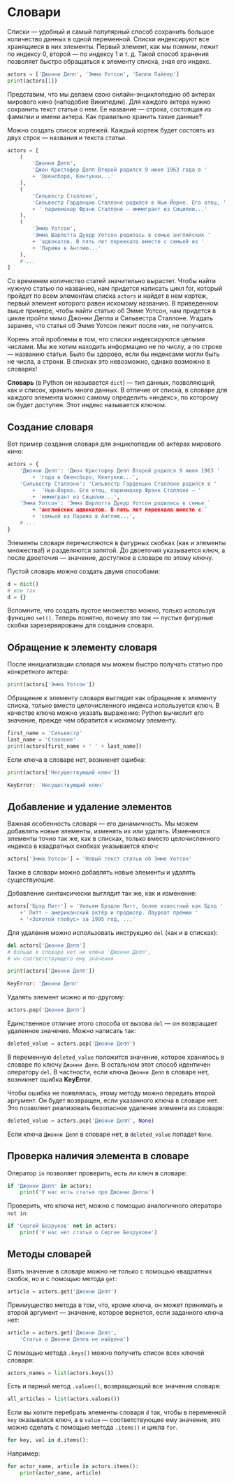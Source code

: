 # Словари

Списки — удобный и самый популярный способ сохранить большое количество данных в одной переменной. Списки индексируют все хранящиеся в них элементы. Первый элемент, как мы помним, лежит по индексу 0, второй — по индексу 1 и т. д. Такой способ хранения позволяет быстро обращаться к элементу списка, зная его индекс.

```python
actors = ['Джонни Депп', 'Эмма Уотсон', 'Билли Пайпер']
print(actors[1])
```

Представим, что мы делаем свою онлайн-энциклопедию об актерах мирового кино (наподобие Википедии). Для каждого актера нужно сохранить текст статьи о нем. Ее название — строка, состоящая из фамилии и имени актера. Как правильно хранить такие данные?

Можно создать список кортежей. Каждый кортеж будет состоять из двух строк — названия и текста статьи.

```python
actors = [
    (
        'Джонни Депп',
        'Джон Кристофер Депп Второй родился 9 июня 1963 года в '
        + 'Овенсборо, Кентукки...'
    ),
    (
        'Сильвестр Сталлоне',
        'Сильвестр Гарденцио Сталлоне родился в Нью-Йорке. Его отец, '
        + ' парикмахер Фрэнк Сталлоне — иммигрант из Сицилии...'
    ),
    (
        'Эмма Уотсон',
        'Эмма Шарлотта Дуерр Уотсон родилась в семье английских '
        + 'адвокатов. В пять лет переехала вместе с семьей из '
        + 'Парижа в Англию...'
    ),
    # ...
]
```

Со временем количество статей значительно вырастет. Чтобы найти нужную статью по названию, нам придется написать цикл for, который пройдет по всем элементам списка `actors` и найдет в нем кортеж, первый элемент которого равен искомому названию. В приведенном выше примере, чтобы найти статью об Эмме Уотсон, нам придется в цикле пройти мимо Джонни Деппа и Сильвестра Сталлоне. Угадать заранее, что статья об Эмме Уотсон лежит после них, не получится.

Корень этой проблемы в том, что списки индексируются целыми числами. Мы же хотим находить информацию не по числу, а по строке — названию статьи. Было бы здорово, если бы индексами могли быть не числа, а строки. В списках это невозможно, однако возможно в словарях!

**Словарь** (в Python он называется `dict`) — тип данных, позволяющий, как и список, хранить много данных. В отличие от списка, в словаре для каждого элемента можно самому определить «индекс», по которому он будет доступен. Этот индекс называется ключом.

## Создание словаря

Вот пример создания словаря для энциклопедии об актерах мирового кино:

```python
actors = {
    'Джонни Депп': 'Джон Кристофер Депп Второй родился 9 июня 1963 '
        + 'года в Овенсборо, Кентукки...',
    'Сильвестр Сталлоне': 'Сильвестр Гарденцио Сталлоне родился в '
        +  'Нью-Йорке. Его отец, парикмахер Фрэнк Сталлоне — '
        + 'иммигрант из Сицилии...',
    'Эмма Уотсон': 'Эмма Шарлотта Дуерр Уотсон родилась в семье `
        + 'английских адвокатов. В пять лет переехала вместе с `
        + 'семьей из Парижа в Англию...',
    # ...
}
```

Элементы словаря перечисляются в фигурных скобках (как и элементы множества!) и разделяются запятой. До двоеточия указывается ключ, а после двоеточия — значение, доступное в словаре по этому ключу.

Пустой словарь можно создать двумя способами:

```python
d = dict()
# или так
d = {}
```

Вспомните, что создать пустое множество можно, только используя функцию `set()`. Теперь понятно, почему это так — пустые фигурные скобки зарезервированы для создания словаря.

## Обращение к элементу словаря

После инициализации словаря мы можем быстро получать статью про конкретного актера:

```python
print(actors['Эмма Уотсон'])
```

Обращение к элементу словаря выглядит как обращение к элементу списка, только вместо целочисленного индекса используется ключ. В качестве ключа можно указать выражение: Python вычислит его значение, прежде чем обратится к искомому элементу.

```python
first_name = 'Сильвестр'
last_name = 'Сталлоне'
print(actors[first_name + ' ' + last_name])
```

Если ключа в словаре нет, возникнет ошибка:

```python
print(actors['Несуществующий ключ'])
```

```bash
KeyError: 'Несуществующий ключ'
```

## Добавление и удаление элементов

Важная особенность словаря — его динамичность. Мы можем добавлять новые элементы, изменять их или удалять. Изменяются элементы точно так же, как в списках, только вместо целочисленного индекса в квадратных скобках указывается ключ:

```python
actors['Эмма Уотсон'] = 'Новый текст статьи об Эмме Уотсон'
```

Также в словари можно добавлять новые элементы и удалять существующие.

Добавление синтаксически выглядит так же, как и изменение:

```python
actors['Брэд Питт'] = 'Уильям Брэдли Питт, более известный как Брэд '
    +' Питт — американский актёр и продюсер. Лауреат премии '
    + '«Золотой глобус» за 1995 год, ...'
```

Для удаления можно использовать инструкцию `del` (как и в списках):

```python
del actors['Джонни Депп']
# больше в словаре нет ни ключа 'Джонни Депп',
# ни соответствующего ему значения

print(actors['Джонни Депп'])
```

```bash
KeyError: 'Джонни Депп'
```

Удалять элемент можно и по-другому:

```python
actors.pop('Джонни Депп')
```

Единственное отличие этого способа от вызова `del` — он возвращает удаленное значение. Можно написать так:

```python
deleted_value = actors.pop('Джонни Депп')
```

В переменную `deleted_value` положится значение, которое хранилось в словаре по ключу `Джонни Депп`. В остальном этот способ идентичен оператору `del`. В частности, если ключа `Джонни Депп` в словаре нет, возникнет ошибка **KeyError**.

Чтобы ошибка не появлялась, этому методу можно передать второй аргумент. Он будет возвращен, если указанного ключа в словаре нет. Это позволяет реализовать безопасное удаление элемента из словаря:

```python
deleted_value = actors.pop('Джонни Депп', None)
```

Если ключа `Джонни Депп` в словаре нет, в `deleted_value` попадет `None`.

## Проверка наличия элемента в словаре

Оператор `in` позволяет проверить, есть ли ключ в словаре:

```python
if 'Джонни Депп' in actors:
    print('У нас есть статья про Джонни Деппа')
```

Проверить, что ключа нет, можно с помощью аналогичного оператора `not in`:

```python
if 'Сергей Безруков' not in actors:
    print('У нас нет статьи о Сергее Безрукове')
```

## Методы словарей

Взять значение в словаре можно не только с помощью квадратных скобок, но и с помощью метода `get`:

```python
article = actors.get('Джонни Депп')
```

Преимущество метода в том, что, кроме ключа, он может принимать и второй аргумент — значение, которое вернется, если заданного ключа нет:

```python
article = actors.get('Джонни Депп',
    'Статья о Джонни Деппа не найдена')
```

С помощью метода `.keys()` можно получить список всех ключей словаря:

```python
actors_names = list(actors.keys())
```

Есть и парный метод `.values()`, возвращающий все значения словаря:

```python
all_articles = list(actors.values())
```

Если вы хотите перебрать элементы словаря `d` так, чтобы в переменной `key` оказывался ключ, а в `value` — соответствующее ему значение, это можно сделать с помощью метода `.items()` и цикла `for`.

```python
for key, val in d.items():
```

Например:

```python
for actor_name, article in actors.items():
    print(actor_name, article)
```
